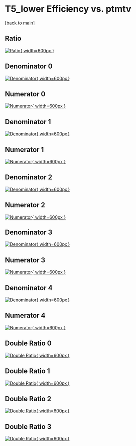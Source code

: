 # T5_lower Efficiency vs. ptmtv

[[back to main](./)]



## Ratio

[![Ratio](../mtv/var/T5_lower_xtr_13_-1_eff_ptmtv.png){ width=600px }](../mtv/var/T5_lower_xtr_13_-1_eff_ptmtv.pdf)

## Denominator 0

[![Denominator](../mtv/den/T5_lower_xtr_13_-1_eff_ptmtv_den0.png){ width=600px }](../mtv/den/T5_lower_xtr_13_-1_eff_ptmtv_den0.pdf)

## Numerator 0

[![Numerator](../mtv/num/T5_lower_xtr_13_-1_eff_ptmtv_num0.png){ width=600px }](../mtv/num/T5_lower_xtr_13_-1_eff_ptmtv_num0.pdf)

## Denominator 1

[![Denominator](../mtv/den/T5_lower_xtr_13_-1_eff_ptmtv_den1.png){ width=600px }](../mtv/den/T5_lower_xtr_13_-1_eff_ptmtv_den1.pdf)

## Numerator 1

[![Numerator](../mtv/num/T5_lower_xtr_13_-1_eff_ptmtv_num1.png){ width=600px }](../mtv/num/T5_lower_xtr_13_-1_eff_ptmtv_num1.pdf)

## Denominator 2

[![Denominator](../mtv/den/T5_lower_xtr_13_-1_eff_ptmtv_den2.png){ width=600px }](../mtv/den/T5_lower_xtr_13_-1_eff_ptmtv_den2.pdf)

## Numerator 2

[![Numerator](../mtv/num/T5_lower_xtr_13_-1_eff_ptmtv_num2.png){ width=600px }](../mtv/num/T5_lower_xtr_13_-1_eff_ptmtv_num2.pdf)

## Denominator 3

[![Denominator](../mtv/den/T5_lower_xtr_13_-1_eff_ptmtv_den3.png){ width=600px }](../mtv/den/T5_lower_xtr_13_-1_eff_ptmtv_den3.pdf)

## Numerator 3

[![Numerator](../mtv/num/T5_lower_xtr_13_-1_eff_ptmtv_num3.png){ width=600px }](../mtv/num/T5_lower_xtr_13_-1_eff_ptmtv_num3.pdf)

## Denominator 4

[![Denominator](../mtv/den/T5_lower_xtr_13_-1_eff_ptmtv_den4.png){ width=600px }](../mtv/den/T5_lower_xtr_13_-1_eff_ptmtv_den4.pdf)

## Numerator 4

[![Numerator](../mtv/num/T5_lower_xtr_13_-1_eff_ptmtv_num4.png){ width=600px }](../mtv/num/T5_lower_xtr_13_-1_eff_ptmtv_num4.pdf)

## Double Ratio 0

[![Double Ratio](../mtv/ratio/T5_lower_xtr_13_-1_eff_ptmtv_ratio0.png){ width=600px }](../mtv/ratio/T5_lower_xtr_13_-1_eff_ptmtv_ratio0.pdf)

## Double Ratio 1

[![Double Ratio](../mtv/ratio/T5_lower_xtr_13_-1_eff_ptmtv_ratio1.png){ width=600px }](../mtv/ratio/T5_lower_xtr_13_-1_eff_ptmtv_ratio1.pdf)

## Double Ratio 2

[![Double Ratio](../mtv/ratio/T5_lower_xtr_13_-1_eff_ptmtv_ratio2.png){ width=600px }](../mtv/ratio/T5_lower_xtr_13_-1_eff_ptmtv_ratio2.pdf)

## Double Ratio 3

[![Double Ratio](../mtv/ratio/T5_lower_xtr_13_-1_eff_ptmtv_ratio3.png){ width=600px }](../mtv/ratio/T5_lower_xtr_13_-1_eff_ptmtv_ratio3.pdf)

